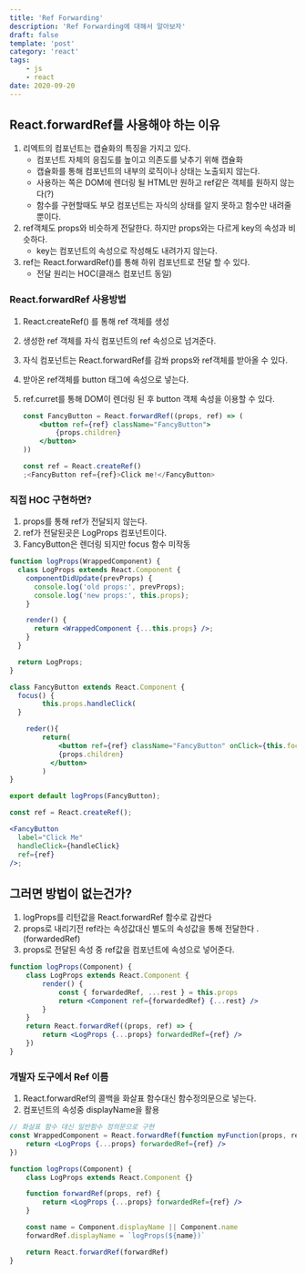 ```yaml
---
title: 'Ref Forwarding'
description: 'Ref Forwarding에 대해서 알아보자'
draft: false
template: 'post'
category: 'react'
tags:
    - js
    - react
date: 2020-09-20
---
```


## React.forwardRef를 사용해야 하는 이유

1. 리엑트의 컴포넌트는 캡슐화의 특징을 가지고 있다.
    - 컴포넌트 자체의 응집도를 높이고 의존도를 낮추기 위해 캡슐화
    - 캡슐화를 통해 컴포넌트의 내부의 로직이나 상태는 노출되지 않는다.
    - 사용하는 쪽은 DOM에 렌더링 될 HTML만 원하고 ref같은 객체를 원하지 않는다(?)
    - 함수를 구현할때도 부모 컴포넌트는 자식의 상태를 알지 못하고 함수만 내려줄 뿐이다.
2. ref객체도 props와 비슷하게 전달한다. 하지만 props와는 다르게 key의 속성과 비슷하다.
    - key는 컴포넌트의 속성으로 작성해도 내려가지 않는다.
3. ref는 React.forwardRef()를 통해 하위 컴포넌트로 전달 할 수 있다.
    - 전달 원리는 HOC(클래스 컴포넌트 동일)

### React.forwardRef 사용방법

1. React.createRef() 를 통해 ref 객체를 생성
2. 생성한 ref 객체를 자식 컴포넌트의 ref 속성으로 넘겨준다.
3. 자식 컴포넌트는 React.forwardRef를 감쏴 props와 ref객체를 받아올 수 있다.
4. 받아온 ref객체를 button 태그에 속성으로 넣는다.
5. ref.curret를 통해 DOM이 렌더링 된 후 button 객체 속성을 이용할 수 있다.

    ```jsx
    const FancyButton = React.forwardRef((props, ref) => (
        <button ref={ref} className="FancyButton">
            {props.children}
        </button>
    ))

    const ref = React.createRef()
    ;<FancyButton ref={ref}>Click me!</FancyButton>
    ```

### 직접 HOC 구현하면?

1. props를 통해 ref가 전달되지 않는다.
2. ref가 전달된곳은 LogProps 컴포넌트이다.
3. FancyButton은 렌더링 되지만 focus 함수 미작동

```jsx
function logProps(WrappedComponent) {
  class LogProps extends React.Component {
    componentDidUpdate(prevProps) {
      console.log('old props:', prevProps);
      console.log('new props:', this.props);
    }

    render() {
      return <WrappedComponent {...this.props} />;
    }
  }

  return LogProps;
}

class FancyButton extends React.Component {
  focus() {
		this.props.handleClick(
  }

	reder(){
		return(
			<button ref={ref} className="FancyButton" onClick={this.focus}>
		    {props.children}
		  </button>
		)
}

export default logProps(FancyButton);

const ref = React.createRef();

<FancyButton
  label="Click Me"
  handleClick={handleClick}
  ref={ref}
/>;
```

## 그러면 방법이 없는건가?

1. logProps를 리턴값을 React.forwardRef 함수로 감싼다
2. props로 내리기전 ref라는 속성값대신 별도의 속성값을 통해 전달한다 .(forwardedRef)
3. props로 전달된 속성 중 ref값을 컴포넌트에 속성으로 넣어준다.

```jsx
function logProps(Component) {
    class LogProps extends React.Component {
        render() {
            const { forwardedRef, ...rest } = this.props
            return <Component ref={forwardedRef} {...rest} />
        }
    }
    return React.forwardRef((props, ref) => {
        return <LogProps {...props} forwardedRef={ref} />
    })
}
```

### 개발자 도구에서 Ref 이름

1. React.forwardRef의 콜백을 화살표 함수대신 함수정의문으로 넣는다.
2. 컴포넌트의 속성중 displayName을 활용

```jsx
// 화살표 함수 대신 일반함수 정의문으로 구현
const WrappedComponent = React.forwardRef(function myFunction(props, ref) {
    return <LogProps {...props} forwardedRef={ref} />
})

function logProps(Component) {
    class LogProps extends React.Component {}

    function forwardRef(props, ref) {
        return <LogProps {...props} forwardedRef={ref} />
    }

    const name = Component.displayName || Component.name
    forwardRef.displayName = `logProps(${name})`

    return React.forwardRef(forwardRef)
}
```
